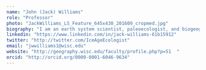 ```yaml
---
name: "John (Jack) Williams"
role: "Professor"
photo: "JackWilliams_LS_Feature_645x430_201609_cropmed.jpg"
biography: "I am an earth system scientist, paleoecologist, and biogeographer who studies species responses to past and future climate change. Research themes include novel climates and communities, abrupt change, megaherbivore extinctions, paleoecoinformatics, and data-model synthesis. I am a professor in Geography and also serve as Director of the Center for Climatic Research."
linkedin: "https://www.linkedin.com/in/jack-williams-61b15912"
twitter: "http://twitter.com/IceAgeEcologist"
email: "jwwilliams1@wisc.edu"
website: "http://geography.wisc.edu/faculty/profile.php?p=51  "
orcid: "http://orcid.org/0000-0001-6046-9634"
---
```

